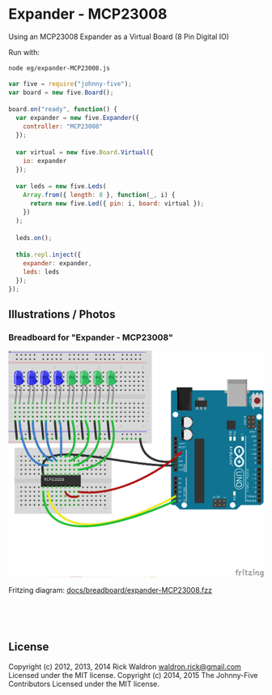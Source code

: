 <!--remove-start-->

# Expander - MCP23008


Using an MCP23008 Expander as a Virtual Board (8 Pin Digital IO)


Run with:
```bash
node eg/expander-MCP23008.js
```

<!--remove-end-->

```javascript
var five = require("johnny-five");
var board = new five.Board();

board.on("ready", function() {
  var expander = new five.Expander({
    controller: "MCP23008"
  });

  var virtual = new five.Board.Virtual({
    io: expander
  });

  var leds = new five.Leds(
    Array.from({ length: 8 }, function(_, i) {
      return new five.Led({ pin: i, board: virtual });
    })
  );

  leds.on();

  this.repl.inject({
    expander: expander,
    leds: leds
  });
});

```


## Illustrations / Photos


### Breadboard for "Expander - MCP23008"



![docs/breadboard/expander-MCP23008.png](breadboard/expander-MCP23008.png)<br>

Fritzing diagram: [docs/breadboard/expander-MCP23008.fzz](breadboard/expander-MCP23008.fzz)

&nbsp;





&nbsp;

<!--remove-start-->

## License
Copyright (c) 2012, 2013, 2014 Rick Waldron <waldron.rick@gmail.com>
Licensed under the MIT license.
Copyright (c) 2014, 2015 The Johnny-Five Contributors
Licensed under the MIT license.

<!--remove-end-->
